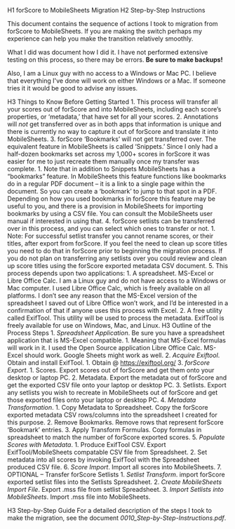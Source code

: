 H1 forScore to MobileSheets Migration
H2 Step-by-Step Instructions

This document contains the sequence of actions I took to migration from forScore to MobileSheets. If you are making the switch perhaps my experience can help you make the transition relatively smoothly.

What I did was document how I did it. I have not performed extensive testing on this process, so there may be errors. **Be sure to make backups!**

Also, I am a Linux guy with no access to a Windows or Mac PC. I believe that everything I've done will work on either Windows or a Mac. If someone tries it it would be good to advise any issues.

H3 Things to Know Before Getting Started
    1. This process will transfer all your scores out of forScore and into MobileSheets, including each score’s properties, or ‘metadata,’ that have set for all your scores.
    2. Annotations will *not* get transferred over as in both apps that information is unique and there is currently no way to capture it out of forScore and translate it into MobileSheets.
    3. forScore ‘Bookmarks’ will not get transferred over. The equivalent feature in MobileSheets is called ‘Snippets.’ Since I only had a half-dozen bookmarks set across my 1,000+ scores in forScore it was easier for me to just recreate them manually once my transfer was complete.
        1. Note that in addition to Snippets MobileSheets has a “bookmarks” feature. In MobileSheets this feature functions like bookmarks do in a regular PDF document – it is a link to a single page within the document. So you can create a ‘bookmark’ to jump to that spot in a PDF. Depending on how you used bookmarks in forScore this feature may be useful to you, and there is a provision in MobileSheets for importing bookmarks by using a CSV file. You can consult the MobileSheets user manual if interested in using that.
    4. forScore setlists can be transferred over in this process, and you can select which ones to transfer or not.
        1. Note: For successful setlist transfer you cannot rename scores, or their titles, after export from forScore. If you feel the need to clean up score titles you need to do that in forScore prior to beginning the migration process. If you do not plan on transferring any setlists over you could review and clean up score titles using the forScore exported metadata CSV document.
    5. This process depends upon two applications:
        1. A spreadsheet. MS-Excel or Libre Office Calc. I am a Linux guy and do not have access to a Windows or Mac computer. I used Libre Office Calc, which is freely available on all platforms. I don’t see any reason that the MS-Excel version of the spreadsheet I saved out of Libre Office won’t work, and I’d be interested in a confirmation of that if anyone uses this process with Excel.
        2. A free utility called ExifTool. This utility will be used to process the metadata. ExifTool is freely available for use on Windows, Mac, and Linux.
H3 Outline of the Process Steps
    1. *Spreadsheet Application*. Be sure you have a spreadsheet application that is MS-Excel compatible.
        1. Meaning that MS-Excel formulas will work in it. I used the Open Source application Libre Office Calc. MS-Excel should work. Google Sheets might work as well.
    2. *Acquire Exiftool*. Obtain and install ExifTool.
        1. Obtain @ https://exiftool.org/
    3. *forScore Export*.
        1. Scores. Export scores out of forScore and get them onto your desktop or laptop PC.
        2. Metadata. Export the metadata out of forScore and get the exported CSV file onto your laptop or desktop PC.
        3. Setlists. Export any setlists you wish to recreate in MobileSheets out of forScore and get those exported files onto your laptop or desktop PC.
    4. *Metadata Transformation*.
        1. Copy Metadata to Spreadsheet. Copy the forScore exported metadata CSV rows/columns into the spreadsheet I created for this purpose.
        2. Remove Bookmarks. Remove rows that represent forScore ‘Bookmark’ entries.
        3. Apply Transform Formulas. Copy formulas in spreadsheet to match the number of forScore exported scores.
    5. *Populate Scores with Metadata*.
        1. Produce ExifTool CSV. Export ExifTool/MobileSheets compatable CSV file from Spreadsheet.
        2. Set metadata into all scores by invoking ExifTool with the Spreadsheet produced CSV file.
    6. *Score Import*. Import all scores into MobileSheets.
    7. OPTIONAL – Transfer forScore Setlists
        1. *Setlist Transform*. import forScore exported setlist files into the Setlists Spreadsheet.
        2. *Create MobileSheets Import File*. Export .mss file from setlist Spreadsheet.
        3. *Import Setlists into MobileSheets*. Import .mss file into MobileSheets.

H3 Step-by-Step Guide
For a detailed description of the steps I took to make the migration, see the document *0010_Step-by-Step-Instructions.pdf*.

